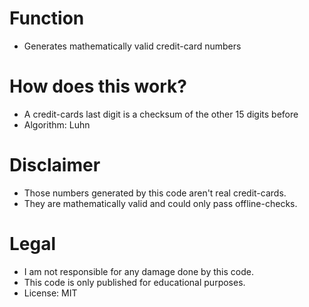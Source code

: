 # Function
* Generates mathematically valid credit-card numbers

# How does this work?
* A credit-cards last digit is a checksum of the other 15 digits before
* Algorithm: Luhn

# Disclaimer
* Those numbers generated by this code aren't real credit-cards.
* They are mathematically valid and could only pass offline-checks.

# Legal
* I am not responsible for any damage done by this code.
* This code is only published for educational purposes.
* License: MIT
